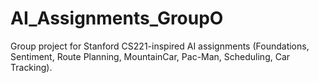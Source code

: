 # AI_Assignments_GroupO
Group project for Stanford CS221-inspired AI assignments (Foundations, Sentiment, Route Planning, MountainCar, Pac-Man, Scheduling, Car Tracking).
